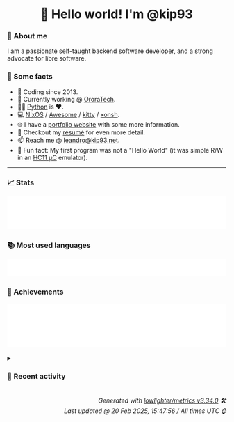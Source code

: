 <!-- README template, populated using this action:
     https://github.com/kip93/kip93/blob/main/.github/workflows/readme.yml. -->

<h1 align="center">👋 Hello world! I'm @kip93</h1> <!-- LOGIN => username -->

### 👤 About me

I am a passionate self-taught backend software developer, and a strong advocate for libre software.


### 💬 Some facts

* 📅 Coding since 2013.
* 💼 Currently working @ [OroraTech](https://ororatech.com/).
* 👨‍💻 [Python](https://github.com/search?q=user%3Akip93&l=python) is ❤️. <!-- LOGIN => username -->
* 💻 [NixOS](https://github.com/NixOS/) /
     [Awesome](https://github.com/awesomeWM/) /
     [kitty](https://github.com/kovidgoyal/kitty/) /
     [xonsh](https://github.com/xonsh/).
* 🌐 I have a [portfolio website](https://kip93.net/) with some more information.
* 📝 Checkout my [résumé](https://kip93.net/resume/) for even more detail.
* 📫 Reach me @ [leandro@kip93.net](mailto:leandro@kip93.net).
* 🎲 Fun fact: My first program was not a "Hello World" (it was simple R/W in an [HC11 µC](https://en.wikipedia.org/wiki/68HC11) emulator).


-----------------------------------------------------------------------------------------------------------------------


### 📈 Stats

![](./stats.svg)


### 📚 Most used languages <!-- by percentage, in decreasing order -->

![](./languages.svg)


### 🏅 Achievements

![](./achievements.svg)


<details> <!-- Last activity -->
<!-- Almost verbatim copy of https://github.com/lowlighter/metrics/blob/latest/source/templates/markdown/partials/activity.ejs, but restructured to be foldable. -->
<summary><h3>📰 Recent activity</h3></summary>

* 🔃 Opened [#6500 Fix cross compilation due to #5920](https://github.com/nix-community/home-manager/pull/6500) in [nix-community/home-manager](https://github.com/nix-community/home-manager)
                * 1 file changed `++9 --5`
  * *On 19 Feb 2025, 22:45:26*
* ⏺️ Created new branch fix/xdg-mime-cross-compile-24.11 in [kip93/home-manager](https://github.com/kip93/home-manager)
  * *On 19 Feb 2025, 22:39:34*
* ➡️ Pushed 1 commit in [kip93/home-manager](https://github.com/kip93/home-manager) on branch `fix/xdg-mime-cross-compile`
  * [#e97567d](https://github.com/kip93/home-manager/commit/e97567d) xdg-mime: Fix cross compilation
  * *On 19 Feb 2025, 22:36:57*
* ➡️ Pushed 321 commits in [kip93/home-manager](https://github.com/kip93/home-manager) on branch `fix/xdg-mime-cross-compile`
  * [#f9fd45c](https://github.com/kip93/home-manager/commit/f9fd45c) volnoti: add self to maintainers
  * [#9ae941a](https://github.com/kip93/home-manager/commit/9ae941a) abook: remove platform linux assertion

Abook is also available on other platforms, e.g., Darwin.
  * [#5e2f47c](https://github.com/kip93/home-manager/commit/5e2f47c) hypridle: fix service when no config file

The systemd user service depends on

  config.xdg.configFile.&#34;hypr/hypridle.conf&#34;.source

for `X-Restart-Triggers`. When `cfg.settings` is the default `{}`,
this causes failure since

  config.xdg.configFile.&#34;hypr/hypridle.conf&#34;.source

will not exist.

Making the addition conditional on `cfg.settings` actually having
content, which would mean `xdg.configFile.&#34;hypr/hypridle.conf&#34;` does
exist, avoids the error.
  * [#bd58a11](https://github.com/kip93/home-manager/commit/bd58a11) hyprpaper: fix service when no config file

The systemd user service depends on

  config.xdg.configFile.&#34;hypr/hyprpaper.conf&#34;.source

for `X-Restart-Triggers`. When `cfg.settings` is the default `{}`,
this causes failure since

  config.xdg.configFile.&#34;hypr/hyprpaper.conf&#34;.source

will not exist.

Making the addition conditional on `cfg.settings` actually having
content, which would mean `xdg.configFile.&#34;hypr/hyprpaper.conf&#34;` does
exist, avoids the error.
  * [#67cd481](https://github.com/kip93/home-manager/commit/67cd481) flake.lock: Update

Flake lock file updates:

• Updated input &#39;nixpkgs&#39;:
    &#39;github:NixOS/nixpkgs/5e4fbfb6b3de1aa2872b76d49fafc942626e2add?narHash=sha256-OZiZ3m8SCMfh3B6bfGC/Bm4x3qc1m2SVEAlkV6iY7Yg%3D&#39; (2024-11-15)
  → &#39;github:NixOS/nixpkgs/23e89b7da85c3640bbc2173fe04f4bd114342367?narHash=sha256-y/MEyuJ5oBWrWAic/14LaIr/u5E0wRVzyYsouYY3W6w%3D&#39; (2024-11-19)
  * [#92fef25](https://github.com/kip93/home-manager/commit/92fef25) podman: install package and create config files

Co-authored-by: Dylan Wilson &lt;dylan@bytepen.com&gt;
  * [#ba9367b](https://github.com/kip93/home-manager/commit/ba9367b) emacs: add darwin service
  * [#16fe781](https://github.com/kip93/home-manager/commit/16fe781) conky: update systemd exec path to config package

Currently systemd ExecStart uses pkgs.conky as executable path, this
commit changes it to the package defined by services.conky.package.
  * [#445d721](https://github.com/kip93/home-manager/commit/445d721) home-cursor: add hyprcursor support

Add the option to enable hyprcursor support by setting the relevant
environment variables.
  * [#8cf9cb2](https://github.com/kip93/home-manager/commit/8cf9cb2) tests: fix integration test
  * [#a46e702](https://github.com/kip93/home-manager/commit/a46e702) espanso: fix test failure
  * [#d37f154](https://github.com/kip93/home-manager/commit/d37f154) flake.lock: Update

Flake lock file updates:

• Updated input &#39;nixpkgs&#39;:
    &#39;github:NixOS/nixpkgs/76612b17c0ce71689921ca12d9ffdc9c23ce40b2?narHash=sha256-IigrKK3vYRpUu%2BHEjPL/phrfh7Ox881er1UEsZvw9Q4%3D&#39; (2024-11-09)
  → &#39;github:NixOS/nixpkgs/5e4fbfb6b3de1aa2872b76d49fafc942626e2add?narHash=sha256-OZiZ3m8SCMfh3B6bfGC/Bm4x3qc1m2SVEAlkV6iY7Yg%3D&#39; (2024-11-15)

Co-authored-by: github-actions[bot] &lt;github-actions[bot]@users.noreply.github.com&gt;
  * [#a42fa14](https://github.com/kip93/home-manager/commit/a42fa14) syncthing: expand declarative configuration

This expands the Syncthing configuration to allow declarative
settings. Code mostly pulled from the Nixpkgs module.

Changes compared to the NixOS module are:

Removed the following options:

- user, group, systemService: Unnecessary since Syncthing always runs
  as the user declaring the configuration.

- dataDir configDir, databaseDir: Pointed to ~/.local/state/syncthing,
  the default Syncthing directory.

- openDefaultPorts: We don&#39;t have access to the system firewall.

Furthermore, multiple changes to systemd services were made to
maintain consistency with other Home Manager modules, sandboxing
options might need to be reviewed further.

Fixes #4049
  * [#705cf37](https://github.com/kip93/home-manager/commit/705cf37) Translate using Weblate (Ukrainian)

Currently translated at 100.0% (37 of 37 strings)

Co-authored-by: wadsaek &lt;wadsaek@gmail.com&gt;
Translate-URL: https://hosted.weblate.org/projects/home-manager/cli/uk/
Translation: Home Manager/Home Manager CLI
  * [#094265f](https://github.com/kip93/home-manager/commit/094265f) Translate using Weblate (Italian)

Currently translated at 100.0% (37 of 37 strings)

Co-authored-by: Lorenzo Bevilacqua &lt;lorenzobevilacqua02@gmail.com&gt;
Translate-URL: https://hosted.weblate.org/projects/home-manager/cli/it/
Translation: Home Manager/Home Manager CLI
  * [#0bd5e9c](https://github.com/kip93/home-manager/commit/0bd5e9c) librewolf: hide bookmarks option
  * [#1846299](https://github.com/kip93/home-manager/commit/1846299) librewolf: use mkFirefoxModule
  * [#f3a2ff6](https://github.com/kip93/home-manager/commit/f3a2ff6) zsh-abbr: update source path (#6084)
  * [#05d3b62](https://github.com/kip93/home-manager/commit/05d3b62) home-manager: prepare 25.05-pre
  * [#0918bb0](https://github.com/kip93/home-manager/commit/0918bb0) ci: make dependabot consider release-24.11
  * *On 19 Feb 2025, 22:32:31*
</details>


<h6 align="right"><em>
    Generated with <a href="https://github.com/lowlighter/metrics/tree/latest/">lowlighter/metrics v3.34.0</a> 🛠️<br> <!-- VERSION => MAJOR.minor.patch -->
    Last updated @ 20 Feb 2025, 15:47:56 / All times UTC ⌚ <!-- meta.generated => DD/MM/YYYY, hh:mm -->
</em></h6>
